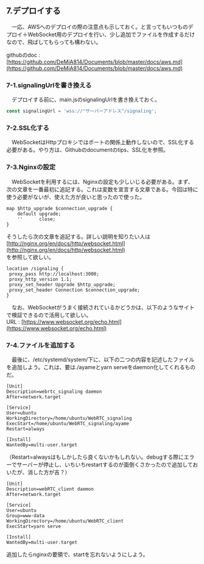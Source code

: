 ## 7.デプロイする
　一応、AWSへのデプロイの際の注意点も示しておく。と言ってもいつものデプロイ＋WebSocket用のデプロイを行い、少し追加でファイルを作成するだけなので、飛ばしてもらっても構わない。

  githubのdoc : [https://github.com/DeMiA814/Documents/blob/master/docs/aws.md](https://github.com/DeMiA814/Documents/blob/master/docs/aws.md)

### 7-1.signalingUrlを書き換える

　デプロイする前に、main.jsのsignalingUrlを書き換えておく。
```JavaScript
const signalingUrl = 'wss://"サーバーアドレス"/signaling';
```

### 7-2.SSL化する
  　WebSocketはHttpプロキシではポートの関係上動作しないので、SSL化する必要がある。やり方は、Githubのdocumentのtips、SSL化を参照。

### 7-3.Nginxの設定
  　WebSocketを利用するには、Nginxの設定も少しいじる必要がある。まず、次の文章を一番最初に追記する。これは変数を宣言する文章である。今回は特に使う必要がないが、使えた方が良いと思ったので使った。

```
map $http_upgrade $connection_upgrade {
    default upgrade;
    ''      close;
}
```
そうしたら次の文章を追記する。詳しい説明を知りたい人は
[http://nginx.org/en/docs/http/websocket.html](http://nginx.org/en/docs/http/websocket.html)<br>
を参照して欲しい。
```
location /signaling {
 proxy_pass http://localhost:3000;
 proxy_http_version 1.1;
 proxy_set_header Upgrade $http_upgrade;
 proxy_set_header Connection $connection_upgrade;
}

```

　なお、WebSocketがうまく接続されているかどうかは、以下のようなサイトで検証できるので活用して欲しい。<br>
URL : [https://www.websocket.org/echo.html](https://www.websocket.org/echo.html)

### 7-4.ファイルを追加する
　最後に、/etc/systemd/system/下に、以下の二つの内容を記述したファイルを追加しよう。これは、要は./ayameとyarn serveをdaemon化してくれるものだ。
```
[Unit]
Description=webrtc_signaling daemon
After=network.target

[Service]
User=ubuntu
WorkingDirectory=/home/ubuntu/WebRTC_signaling
ExecStart=/home/ubuntu/WebRTC_signaling/ayame
Restart=always

[Install]
WantedBy=multi-user.target
```
（Restart=alwaysはもしかしたら良くないかもしれない。debugする際にエラーでサーバーが停止し、いちいちrestartするのが面倒くさかったので追加しておいたが、消した方が吉？）
```
[Unit]
Description=webRTC_client daemon
After=network.target

[Service]
User=ubuntu
Group=www-data
WorkingDirectory=/home/ubuntu/WebRTC_client
ExecStart=yarn serve

[Install]
WantedBy=multi-user.target
```
追加したらnginxの要領で、startを忘れないようにしよう。
